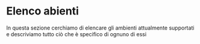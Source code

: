 # Elenco abienti
In questa sezione cerchiamo di elencare gli ambienti attualmente supportati e descriviamo tutto ciò che è specifico di ognuno di essi
